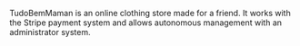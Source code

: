 TudoBemMaman is an online clothing store made for a friend. It works with the Stripe payment system and allows autonomous management with an administrator system.
